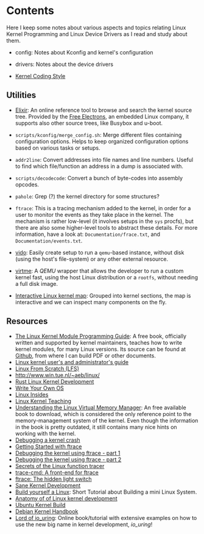 Contents
========

Here I keep some notes about various aspects and topics relating Linux
Kernel Programming and Linux Device Drivers as I read and study about them.

 - config:
      Notes about Kconfig and kernel's configuration

 - drivers:
      Notes about the device drivers

 - [Kernel Coding Style][code-style]

[code-style]:	https://01.org/linuxgraphics/gfx-docs/drm/process/coding-style.html


Utilities
---------

 - [Elixir](http://elixir.free-electrons.com/linux/lastest/source/):
   An online reference tool to browse and search the kernel source tree.
   Provided by the [Free Electrons](http://free-electrons.com), an embedded
   Linux company, it supports also other source trees, like Busybox and u-boot.

 - `scripts/kconfig/merge_config.sh`:
   Merge different files containing configuration options.
   Helps to keep organized configuration options based on various tasks
   or setups.

 - `addr2line`:
   Convert addresses into file names and line numbers.
   Useful to find which file/function an address in a dump is associated with.

 - `scripts/decodecode`:
   Convert a bunch of byte-codes into assembly opcodes.

 - `pahole`:
   Grep (?) the kernel directory for some structures?

 - `ftrace`:
   This is a tracing mechanism added to the kernel, in order for a user to monitor
   the events as they take place in the kernel.  The mechanism is rather low-level
   (it involves setups in the `sys` procfs), but there are also some higher-level
   tools to abstract these details.  For more information, have a look at:
      `Documentation/frace.txt`, and `Documentation/events.txt`.

 - [vido](https://github.com/g2p/vido):
   Easily create setup to run a `qemu`-based instance, without disk (using the
   host's file-system) or any other external resource.

 - [virtme](https://github.com/amluto/virtme/):
   A _QEMU_ wrapper that allows the developer to run a custom kernel fast,
   using the host Linux distribution or a `rootfs`, without needing a full disk
   image.

 - [Interactive Linux kernel map](https://makelinux.github.io/kernel/map/):
   Grouped into kernel sections, the map is interactive and we can inspect many
   components on the fly.


Resources
---------

 - [The Linux Kernel Module Programming Guide](https://sysprog21.github.io/lkmpg/):
   A free book, officially written and supported by kernel maintainers, teaches
   how to write kernel modules, for many Linux versions.  Its source can be
   found at [Github](https://github.com/sysprog21/lkmpg), from where I can build
   PDF or other documents.
 - [Linux kernel user's and administrator's guide](https://www.kernel.org/doc/html/latest/admin-guide/)
 - [Linux From Scratch (LFS)](http://www.linuxfromscratch.org)
 - <http://www.win.tue.nl/~aeb/linux/>
 - [Rust Linux Kernel Development](https://www.jackos.io/rust-kernel/rust-for-linux.html)
 - [Write Your Own OS](http://mikeos.berlios.de/write-your-own-os.html)
 - [Linux Insides](https://0xax.gitbooks.io/linux-insides/)
 - [Linux Kernel Teaching](https://linux-kernel-labs.github.io/)
 - [Understanding the Linux Virtual Memory Manager](https://www.kernel.org/doc/gorman/):
   An free available book to download, which is considered the only reference
   point to the memory-management system of the kernel.  Even though the
   information in the book is pretty outdated, it still contains many nice hints
   on working with the kernel.
 - [Debugging a kernel crash](https://vegardno.blogspot.nl/2016/08/sync-debug.html)
 - [Getting Started with ftrace](https://jvns.ca/blog/2017/03/19/getting-started-with-ftrace/)
 - [Debugging the kernel using ftrace - part 1](https://lwn.net/Articles/365835/)
 - [Debugging the kernel using ftrace - part 2](https://lwn.net/Articles/366796/)
 - [Secrets of the Linux function tracer](https://lwn.net/Articles/370423/)
 - [trace-cmd: A front-end for ftrace](https://lwn.net/Articles/410200/)
 - [ftrace: The hidden light switch](https://lwn.net/Articles/608497/)
 - [Sane Kernel Development](https://brennan.io/2017/03/08/sane-kernel-dev/)
 - [Build yourself a Linux](https://github.com/MichielDerhaeg/build-linux):
   Short Tutorial about Building a mini Linux System.
 - [Anatomy of of Linux kernel development](https://github.com/raminfp/linux-4.8.0-netfilter_icmp)
 - [Ubuntu Kernel Build](https://wiki.ubuntu.com/KernelTeam/GitKernelBuild)
 - [Debian Kernel Handbook](https://kernel-team.pages.debian.net/kernel-handbook/)
 - [Lord of io_uring](https://unixism.net/loti/):
   Online book/tutorial with extensive examples on how to use the new big name
   in kernel development, _io_uring_!
